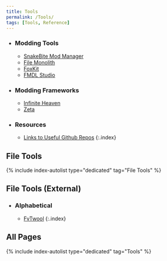```yaml
---
title: Tools
permalink: /Tools/
tags: [Tools, Reference]
---
```


- ### Modding Tools
    - [SnakeBite Mod Manager](/SnakeBite_Mod_Manager)
    - [File Monolith](/File_Monolith)
    - [FoxKit](/FoxKit)
    - [FMDL Studio](https://github.com/BobDoleOwndU/FMDL-Studio-v2)
- ### Modding Frameworks
    - [Infinite Heaven](/Infinite_Heaven)
    - [Zeta](/Zeta)
- ### Resources
    - [Links to Useful Github Repos](/Links_to_Useful_Github_Repos)
{:.index}

## File Tools

{% include index-autolist type="dedicated" tag="File Tools" %}

## File Tools (External)

- ### Alphabetical
    - [FvTwool](https://github.com/BobDoleOwndU/FvTwool)
{:.index}

## All Pages

{% include index-autolist type="dedicated" tag="Tools" %}